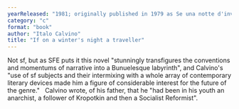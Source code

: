 ```yaml
---
yearReleased: "1981; originally published in 1979 as Se una notte d'inverno un viaggiatore"
category: "c"
format: "book"
author: "Italo Calvino"
title: "If on a winter's night a traveller"
---
```

Not sf, but as  SFE puts it  this novel "stunningly transfigures the conventions and momentums of narrative  into a Bunuelesque labyrinth", and Calvino's "use of sf subjects and their  intermixing with a whole array of contemporary literary devices made him a  figure of considerable interest for the future of the genre."
 
Calvino wrote, of his father, that he "had been in his  youth an anarchist, a follower of Kropotkin and then a Socialist Reformist".
 